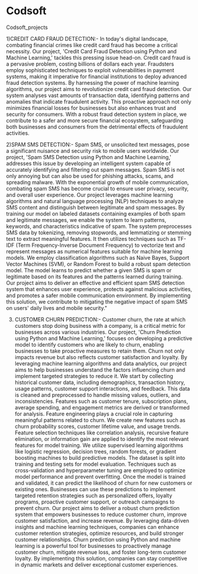 # Codsoft

Codsoft_projects

1)CREDIT CARD FRAUD DETECTION:-
In today's digital landscape, combating financial crimes like credit card fraud has become a critical necessity. Our project, 'Credit Card Fraud Detection using Python and Machine Learning,' tackles this pressing issue head-on.
Credit card fraud is a pervasive problem, costing billions of dollars each year. Fraudsters employ sophisticated techniques to exploit vulnerabilities in payment systems, making it imperative for financial institutions to deploy advanced fraud detection systems.
By harnessing the power of machine learning algorithms, our project aims to revolutionize credit card fraud detection. Our system analyses vast amounts of transaction data, identifying patterns and anomalies that indicate fraudulent activity. This proactive approach not only minimizes financial losses for businesses but also enhances trust and security for consumers.
With a robust fraud detection system in place, we contribute to a safer and more secure financial ecosystem, safeguarding both businesses and consumers from the detrimental effects of fraudulent activities.

2)SPAM SMS DETECTION:-
Spam SMS, or unsolicited text messages, pose a significant nuisance and security risk to mobile users worldwide. Our project, 'Spam SMS Detection using Python and Machine Learning,' addresses this issue by developing an intelligent system capable of accurately identifying and filtering out spam messages.
Spam SMS is not only annoying but can also be used for phishing attacks, scams, and spreading malware. With the exponential growth of mobile communication, combating spam SMS has become crucial to ensure user privacy, security, and overall user experience.
Our project leverages machine learning algorithms and natural language processing (NLP) techniques to analyze SMS content and distinguish between legitimate and spam messages. By training our model on labeled datasets containing examples of both spam and legitimate messages, we enable the system to learn patterns, keywords, and characteristics indicative of spam.
The system preprocesses SMS data by tokenizing, removing stopwords, and lemmatizing or stemming text to extract meaningful features. It then utilizes techniques such as TF-IDF (Term Frequency-Inverse Document Frequency) to vectorize text and represent messages as numerical features suitable for machine learning models.
We employ classification algorithms such as Naive Bayes, Support Vector Machines (SVM), or Random Forest to build a robust spam detection model. The model learns to predict whether a given SMS is spam or legitimate based on its features and the patterns learned during training.
Our project aims to deliver an effective and efficient spam SMS detection system that enhances user experience, protects against malicious activities, and promotes a safer mobile communication environment. By implementing this solution, we contribute to mitigating the negative impact of spam SMS on users' daily lives and mobile security."

3) CUSTOMER CHURN PREDICTION:-
Customer churn, the rate at which customers stop doing business with a company, is a critical metric for businesses across various industries. Our project, 'Churn Prediction using Python and Machine Learning,' focuses on developing a predictive model to identify customers who are likely to churn, enabling businesses to take proactive measures to retain them.
Churn not only impacts revenue but also reflects customer satisfaction and loyalty. By leveraging machine learning algorithms and data analytics, our project aims to help businesses understand the factors influencing churn and implement targeted strategies to reduce it.
We start by collecting historical customer data, including demographics, transaction history, usage patterns, customer support interactions, and feedback. This data is cleaned and preprocessed to handle missing values, outliers, and inconsistencies. Features such as customer tenure, subscription plans, average spending, and engagement metrics are derived or transformed for analysis.
Feature engineering plays a crucial role in capturing meaningful patterns related to churn. We create new features such as churn probability scores, customer lifetime value, and usage trends. Feature selection techniques like correlation analysis, recursive feature elimination, or information gain are applied to identify the most relevant features for model training.
We utilize supervised learning algorithms like logistic regression, decision trees, random forests, or gradient boosting machines to build predictive models. The dataset is split into training and testing sets for model evaluation. Techniques such as cross-validation and hyperparameter tuning are employed to optimize model performance and prevent overfitting.
Once the model is trained and validated, it can predict the likelihood of churn for new customers or existing ones. Businesses can use these predictions to implement targeted retention strategies such as personalized offers, loyalty programs, proactive customer support, or outreach campaigns to prevent churn.
Our project aims to deliver a robust churn prediction system that empowers businesses to reduce customer churn, improve customer satisfaction, and increase revenue. By leveraging data-driven insights and machine learning techniques, companies can enhance customer retention strategies, optimize resources, and build stronger customer relationships.
Churn prediction using Python and machine learning is a powerful tool for businesses to proactively manage customer churn, mitigate revenue loss, and foster long-term customer loyalty. By implementing this solution, companies can stay competitive in dynamic markets and deliver exceptional customer experiences.
